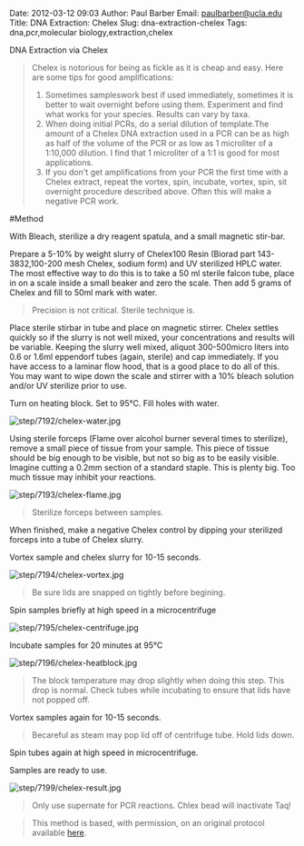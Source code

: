 Date: 2012-03-12 09:03
Author: Paul Barber
Email: paulbarber@ucla.edu
Title: DNA Extraction: Chelex
Slug: dna-extraction-chelex
Tags: dna,pcr,molecular biology,extraction,chelex

DNA Extraction via Chelex




>Chelex is notorious for being as fickle as it is cheap and easy. Here are some tips for good amplifications:
>1. Sometimes sampleswork best if used immediately, sometimes it is better to wait overnight before using them. Experiment and find what works for your species. Results can vary by taxa.
>2. When doing initial PCRs, do a serial dilution of template.The amount of a Chelex DNA extraction used in a PCR can be as high as half of the volume of the PCR or as low as 1 microliter of a 1:10,000 dilution. I find that 1 microliter of a 1:1 is good for most applications.
>3. If you don't get amplifications from your PCR the first time with a Chelex extract, repeat the vortex, spin, incubate, vortex, spin, sit overnight procedure described above. Often this will make a negative PCR work.




#Method

With Bleach, sterilize a dry reagent spatula, and a small magnetic stir-bar.



 Prepare a 5-10% by weight slurry of Chelex100 Resin (Biorad part 143- 3832,100-200 mesh Chelex, sodium form) and UV sterilized HPLC water. The most effective way to do this is to take a 50 ml sterile falcon tube, place in on a scale inside a small beaker and zero the scale. Then add 5 grams of Chelex and fill to 50ml mark with water. 


>Precision is not critical. Sterile technique is.


Place sterile stirbar in tube and place on magnetic stirrer. Chelex settles quickly so if the slurry is not well mixed, your concentrations and results will be variable. Keeping the slurry well mixed, aliquot 300-500micro liters into 0.6 or 1.6ml eppendorf tubes (again, sterile) and cap immediately. If you have access to a laminar flow hood, that is a good place to do all of this. You may want to wipe down the scale and stirrer with a 10% bleach solution and/or UV sterilize prior to use.



Turn on heating block. Set to 95°C. Fill holes with water.

![step/7192/chelex-water.jpg](/static/images/step/7192/chelex-water.jpg)



Using sterile forceps (Flame over alcohol burner several times to sterilize), remove a small piece of tissue from your sample. This piece of tissue should be big enough to be visible, but not so big as to be easily visible. Imagine cutting a 0.2mm section of a standard staple. This is plenty big. Too much tissue may inhibit your reactions.

![step/7193/chelex-flame.jpg](/static/images/step/7193/chelex-flame.jpg)


>Sterilize forceps between samples.


When finished, make a negative Chelex control by dipping your sterilized forceps into a tube of Chelex slurry.



Vortex sample and chelex slurry for 10-15 seconds.

![step/7194/chelex-vortex.jpg](/static/images/step/7194/chelex-vortex.jpg)


>Be sure lids are snapped on tightly before begining.


Spin samples briefly at high speed in a microcentrifuge

![step/7195/chelex-centrifuge.jpg](/static/images/step/7195/chelex-centrifuge.jpg)



Incubate samples for 20 minutes at 95°C

![step/7196/chelex-heatblock.jpg](/static/images/step/7196/chelex-heatblock.jpg)


>The block temperature may drop slightly when doing this step. This drop is normal. Check tubes while incubating to ensure
>that lids have not popped off.
>


Vortex samples again for 10-15 seconds.


>Becareful as steam may pop lid off of centrifuge tube. Hold lids down.


Spin tubes again at high speed in microcentrifuge.



Samples are ready to use. 

![step/7199/chelex-result.jpg](/static/images/step/7199/chelex-result.jpg)


>Only use supernate for PCR reactions. Chlex bead will inactivate Taq!






>This method is based, with permission, on an original protocol available [here](http://www.eeb.ucla.edu/Faculty/Barber/Web%20Protocols/Chelex%20Protocol-SLB.pdf).

